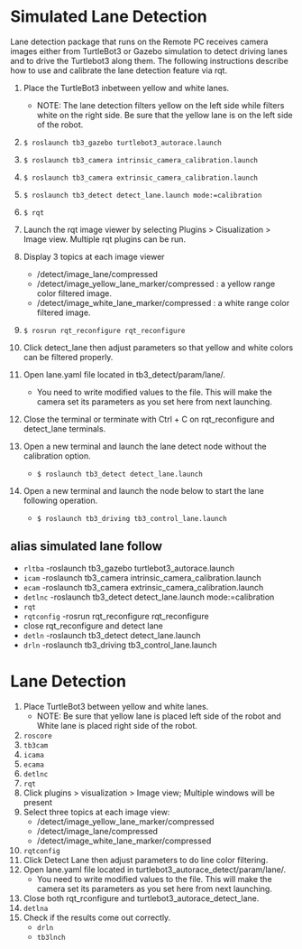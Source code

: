 # Simulated Lane Detection

Lane detection package that runs on the Remote PC receives camera images either from TurtleBot3 or Gazebo simulation to detect driving lanes and to drive the Turtlebot3 along them.
The following instructions describe how to use and calibrate the lane detection feature via rqt.

1. Place the TurtleBot3 inbetween yellow and white lanes.

    - NOTE: The lane detection filters yellow on the left side while filters white on the right side. Be sure that the yellow lane is on the left side of the robot.


2. `$ roslaunch tb3_gazebo turtlebot3_autorace.launch`
3. `$ roslaunch tb3_camera intrinsic_camera_calibration.launch`
4. `$ roslaunch tb3_camera extrinsic_camera_calibration.launch`
5. `$ roslaunch tb3_detect detect_lane.launch mode:=calibration`
6. `$ rqt`

7. Launch the rqt image viewer by selecting Plugins > Cisualization > Image view.
Multiple rqt plugins can be run.
8. Display 3 topics at each image viewer
    - /detect/image_lane/compressed
    - /detect/image_yellow_lane_marker/compressed : a yellow range color filtered image.
    - /detect/image_white_lane_marker/compressed : a white range color filtered image.

9. `$ rosrun rqt_reconfigure rqt_reconfigure`
10. Click detect_lane then adjust parameters so that yellow and white colors can be filtered properly.

11. Open lane.yaml file located in tb3_detect/param/lane/. 
    - You need to write modified values to the file. This will make the camera set its parameters as you set here from next launching.

12. Close the terminal or terminate with Ctrl + C on rqt_reconfigure and detect_lane terminals.

13. Open a new terminal and launch the lane detect node without the calibration option.
    - `$ roslaunch tb3_detect detect_lane.launch`

14. Open a new terminal and launch the node below to start the lane following operation.
    - `$ roslaunch tb3_driving tb3_control_lane.launch`


## alias simulated lane follow
- `rltba`  -roslaunch tb3_gazebo turtlebot3_autorace.launch
- `icam`   -roslaunch tb3_camera intrinsic_camera_calibration.launch
- `ecam`   -roslaunch tb3_camera extrinsic_camera_calibration.launch
- `detlnc` -roslaunch tb3_detect detect_lane.launch mode:=calibration
- `rqt`
- `rqtconfig` -rosrun rqt_reconfigure rqt_reconfigure
- close rqt_reconfigure and detect lane
- `detln`   -roslaunch tb3_detect detect_lane.launch
- `drln`    -roslaunch tb3_driving tb3_control_lane.launch



# Lane Detection

1. Place TurtleBot3 between yellow and white lanes.
    - NOTE: Be sure that yellow lane is placed left side of the robot and White lane is placed right side of the robot.
2. `roscore`
3. `tb3cam`
4. `icama`
5. `ecama`
6. `detlnc`
7. `rqt`
8. Click plugins > visualization > Image view; Multiple windows will be present
9. Select three topics at each image view: 
    - /detect/image_yellow_lane_marker/compressed
    - /detect/image_lane/compressed
    - /detect/image_white_lane_marker/compressed
10. `rqtconfig`
11. Click Detect Lane then adjust parameters to do line color filtering.
12. Open lane.yaml file located in turtlebot3_autorace_detect/param/lane/. 
    - You need to write modified values to the file. This will make the camera set its parameters as you set here from next launching.
13. Close both rqt_rconfigure and turtlebot3_autorace_detect_lane.
14. `detlna`
15. Check if the results come out correctly.
    - `drln`
    - `tb3lnch`